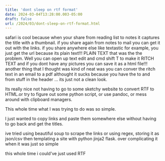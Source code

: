 ```yaml
---
title: 'dont sleep on rtf format'
date: 2024-03-04T13:28:00.003-05:00
draft: false
url: /2024/03/dont-sleep-on-rtf-format.html
---
```


safari is cool because when your share from reading list to notes it captures the title with a thumbnail. if you share again from notes to mail you can get it out with the links. if you share anywhere else like textastic for example, you just get the url because its plain text!!! PLAIN TEXT that was the the problem. Well you can open up text edit and cmd shift T to make it RITCH TEXT and if you dont have any pictures you can save it as a html file!!! another thing that I thought was kind of neat was you can conver the ritch text in an email to a pdf althought it sucks because you have the to and from stuff in the header … its just not a clean look.

  

Its really nice not having to go to some sketchy website to convert RTF to HTML.or try to figure out some python script, or use pandoc, or mess around with clipboard managers.

  

This whole time what I was trying to do was so simple.

I just wanted to copy links and paste them somewhere else without having to go back and get the titles.

ive tried using beautiful soup to scrape the links or using regex, storing it as json/csv then templating a site with python jinja2 flask. over complicating it when it was just so simple

this whole time i could've just used RTF
